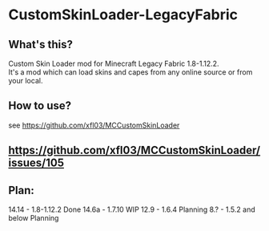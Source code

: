 # CustomSkinLoader-LegacyFabric
## What's this?  
Custom Skin Loader mod for Minecraft Legacy Fabric 1.8-1.12.2.  
It's a mod which can load skins and capes from any online source or from your local.

## How to use?
see https://github.com/xfl03/MCCustomSkinLoader

## https://github.com/xfl03/MCCustomSkinLoader/issues/105

## Plan: 
14.14 - 1.8-1.12.2 Done
14.6a - 1.7.10 WIP
12.9 - 1.6.4 Planning
8.? - 1.5.2 and below Planning
